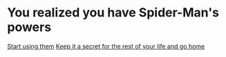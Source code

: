 # You realized you have Spider-Man's powers

[Start using them](test-powers.md)
[Keep it a secret for the rest of your life and go home](secret-powers.md )